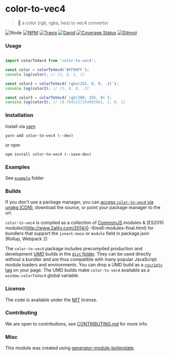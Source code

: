 # color-to-vec4

> :white_square_button: a color (rgb, rgba, hex) to vec4 convertor

![Node](https://img.shields.io/node/v/color-to-vec4.svg?style=flat-square)
[![NPM](https://img.shields.io/npm/v/color-to-vec4.svg?style=flat-square)](https://www.npmjs.com/package/color-to-vec4)
[![Travis](https://img.shields.io/travis/duivvv/color-to-vec4/master.svg?style=flat-square)](https://travis-ci.org/duivvv/color-to-vec4)
[![David](https://img.shields.io/david/duivvv/color-to-vec4.svg?style=flat-square)](https://david-dm.org/duivvv/color-to-vec4)
[![Coverage Status](https://img.shields.io/coveralls/duivvv/color-to-vec4.svg?style=flat-square)](https://coveralls.io/github/duivvv/color-to-vec4)
[![Gitmoji](https://img.shields.io/badge/gitmoji-%20😜%20😍-FFDD67.svg?style=flat-square)](https://gitmoji.carloscuesta.me/)

### Usage

```js

import colorToVec4 from 'color-to-vec4';

const color = colorToVec4(`#FF00FF`);
console.log(color); // [1, 0, 1, 1]

const color2 = colorToVec4(`rgba(255, 0, 0, .3)`);
console.log(color2); // [1, 0, 0, .3]

const color3 = colorToVec4(`rgb(200, 255, 0)`);
console.log(color3); // [0.7843137254901961, 1, 0, 1]

```

### Installation

Install via [yarn](https://github.com/yarnpkg/yarn)

	yarn add color-to-vec4 (--dev)

or npm

	npm install color-to-vec4 (--save-dev)

### Examples

See [`example`](example/script.js) folder

### Builds

If you don't use a package manager, you can [access `color-to-vec4` via unpkg (CDN)](https://unpkg.com/color-to-vec4/), download the source, or point your package manager to the url.

`color-to-vec4` is compiled as a collection of [CommonJS](http://webpack.github.io/docs/commonjs.html) modules & [ES2015 modules](http://www.2ality.com/2014/0
  -9/es6-modules-final.html) for bundlers that support the `jsnext:main` or `module` field in package.json (Rollup, Webpack 2)

The `color-to-vec4` package includes precompiled production and development [UMD](https://github.com/umdjs/umd) builds in the [`dist` folder](https://unpkg.com/color-to-vec4/dist/). They can be used directly without a bundler and are thus compatible with many popular JavaScript module loaders and environments. You can drop a UMD build as a [`<script>` tag](https://unpkg.com/color-to-vec4) on your page. The UMD builds make `color-to-vec4` available as a `window.colorToVec4` global variable.

### License

The code is available under the [MIT](LICENSE) license.

### Contributing

We are open to contributions, see [CONTRIBUTING.md](CONTRIBUTING.md) for more info.

### Misc

This module was created using [generator-module-boilerplate](https://github.com/duivvv/generator-module-boilerplate).
